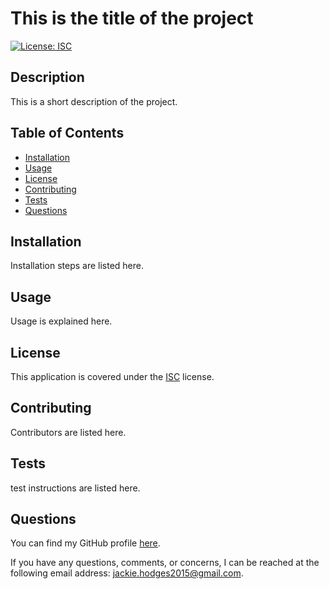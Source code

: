 
  # This is the title of the project
  [![License: ISC](https://img.shields.io/badge/License-ISC-blue.svg)](https://opensource.org/licenses/ISC)

  
  ## Description
  
  This is a short description of the project.
  
  
  ## Table of Contents
  
  * [Installation](#installation)
  * [Usage](#usage)
  * [License](#license)
  * [Contributing](#Contributing)
  * [Tests](#tests)
  * [Questions](#questions)
  
  
  ## Installation
  
  Installation steps are listed here.
  
  
  ## Usage
  
  Usage is explained here.
  
  
  ## License
  
  This application is covered under the [ISC](https://choosealicense.com/licenses/isc/) license.
  
  
  ## Contributing
  
  Contributors are listed here.
  
  
  ## Tests
  
  test instructions are listed here.
  
  
  ## Questions
  You can find my GitHub profile [here](https://github.com/JackieHodges). 
  
  If you have any questions, comments, or concerns, I can be reached at the following email address: jackie.hodges2015@gmail.com.
